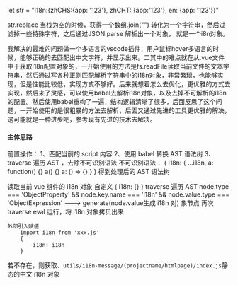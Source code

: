 let str = "i18n:{zhCHS:{app: '123'}, zhCHT: {app:'123'}, en: {app: '123'}}"

str.replace
当栈为空的时候，获得一个数组.join("") 转化为一个字符串，然后过滤掉一些特殊字符，之后通过JSON.parse 解析出一个对象，
就是一个i8n对象。



我解决的最难的问题做一个多语言的vscode插件，用户鼠标hover多语言的时候，能够正确的去匹配出中文字符，并显示出来。二其中的难点就在从.vue文件中于获取i18n配置对象的，一开始使用的方法是fs.readFile读取当前文件的文本字符串，然后通过写各种正则匹配解析字符串中的i18n对象，非常繁琐，也能够实现，但是性能比较低，实现方式不够好。后来就想着怎么去优化，更优雅的方式去实现，然后来了灵感，可以使用babel去解析i18n对象，以及去掉不可解析的i18n的配置。然后使用babel重构了一遍，结构逻辑清晰了很多，后面反思了这个问题，一开始使用的是很粗暴的方法去解析，后面又通过先进的工具更优雅的解决，这可能就是一种进步吧，参考现有先进的技术去解决。


#### 主体思路

前置操作：
1、匹配当前的 script 内容
2、使用 babel 转换 AST 语法树
3、traverse 遍历 AST ，去除不可识别语法
    不可识别语法：
    {
        i18n: {
            ...i18n,
            a: function() {}
            a() {}
            a: () => {}
        }
    }
得到处理后的 AST 语法树

读取当前 vue 组件的 i18n 对象
    自定义
        {
            i18n: {}
        }
        traverse 遍历 AST
        node.type === 'ObjectProperty' && node.key.name === 'i18n' && node.value.type === 'ObjectExpression' ---> generate(node.value生成 i18n 对) 象节点
        再次 traverse
        eval 运行，将 i18n 对象拷贝出来
         
    外部引入赋值
        import i18n from 'xxx.js'
        {
            i18n: i18n
        }
若不存在，则获取、`utils/i18n-message/(projectname/htmlpage)/index.js`静态的中文 i18n 对象